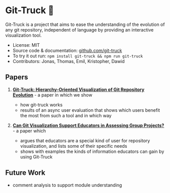# Git-Truck 🚚

Git-Truck is a project that aims to ease the understanding of the evolution of any git repository, independent of language by providing an interactive visualization tool. 

- License: MIT
- Source code & documentation: [github.com/git-truck](https://github.com/git-truck/git-truck)
- To try it out run: `npm install git-truck && npm run git-truck`
- Contributors: Jonas, Thomas, Emil, Kristopher, Dawid


## Papers

1. **[Git-Truck: Hierarchy-Oriented Visualization of Git Repository Evolution](/docs/assets/papers/22-Git-Truck.pdf)** - a paper in which we show 
	- how git-truck works
	- results of an async user evaluation that shows which users benefit the most from such a tool and in which way

2. **[Can Git Visualization Support Educators in Assessing Group Projects?](/docs/assets/papers/22-Git-Vis-4Edu.pdf)** - a paper which
	- argues that educators are a special kind of user for repository visualization, and lists some of their specific needs
	- shows with examples the kinds of information educators can gain by using Git-Truck


## Future Work
- comment analysis to support module understanding


